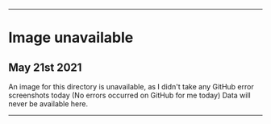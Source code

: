 
***

# Image unavailable

## May 21st 2021

An image for this directory is unavailable, as I didn't take any GitHub error screenshots today (No errors occurred on GitHub for me today) Data will never be available here.

***
